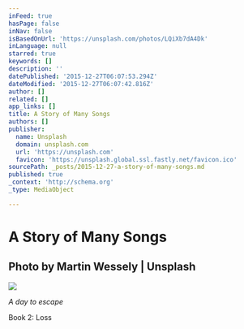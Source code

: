 ```yaml
---
inFeed: true
hasPage: false
inNav: false
isBasedOnUrl: 'https://unsplash.com/photos/LQiXb7dA4Dk'
inLanguage: null
starred: true
keywords: []
description: ''
datePublished: '2015-12-27T06:07:53.294Z'
dateModified: '2015-12-27T06:07:42.816Z'
author: []
related: []
app_links: []
title: A Story of Many Songs
authors: []
publisher:
  name: Unsplash
  domain: unsplash.com
  url: 'https://unsplash.com'
  favicon: 'https://unsplash.global.ssl.fastly.net/favicon.ico'
sourcePath: _posts/2015-12-27-a-story-of-many-songs.md
published: true
_context: 'http://schema.org'
_type: MediaObject

---
```

# A Story of Many Songs

<article style=""><h1>Photo by Martin Wessely | Unsplash</h1><img src="https://s3-us-west-2.amazonaws.com/the-grid-img/p/30df0ae2a00414d66a9498c2d46a8b58fe124344.jpg" /></article>

_A day to escape_

Book 2: Loss